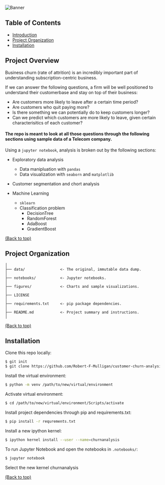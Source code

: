 ![Banner](./figures/chrun.png)

## Table of Contents

- [Introduction](#introduction)
- [Project Organization](#project-organization)
- [Installation](#Project-Overview)
   

## Project Overview
Business churn (rate of attrition) is an incredibly important part of understanding subscription-centric business. 

If we can answer the following questions, a firm will be well positioned to understand their customerbase and stay on top of their business:
- Are customers more likely to leave after a certain time period? 
- Are customers who quit paying more?
- Is there something we can potentially do to keep customers longer?
- Can we predict which customers are more likely to leave, given certain characterisitics of each customer?

#### The repo is meant to look at all those questions through the following sections using sample data of a Telecom company.

Using a `jupyter notebook`, analysis is broken out by the following sections:
- Exploratory data analysis
    - Data manipluation with `pandas`
    - Data visualization with `seaborn` and `matplotlib` 
- Customer segmentation and chort analysis
    
- Machine Learning
    - `sklearn`
    - Classification problem
        - DecisionTree
        - RandomForest
        - AdaBoost
        - GradientBoost



[(Back to top)](#table-of-contents)


## Project Organization


    │
    ├── data/                <- The original, immutable data dump. 
    │
    ├── notebooks/           <- Jupyter notebooks. 
    │
    ├── figures/             <- Charts and sample visualizations.
    │
    ├── LICENSE
    │
    ├── requirements.txt     <- pip package dependencies.   
    │
    ├── README.md            <- Project summary and instructions.
    │



[(Back to top)](#table-of-contents)

## Installation

Clone this repo locally:

```sh
$ git init
$ git clone https://github.com/Robert-F-Mulligan/customer-churn-analysis.git
```

Install the virtual environment:

```sh
$ python -m venv /path/to/new/virtual/environment
```
Activate virtual environment:
```sh
$ cd /path/to/new/virtual/environment/Scripts/activate 
```


Install project dependencies through pip and requirements.txt:

```sh
$ pip install -r requrements.txt
```

Install a new ipython kernel:

```sh
$ ipython kernel install --user --name=churnanalysis
```

To run Jupyter Notebook and open the notebooks in `.notebooks/`:

```sh
$ jupyter notebook
```
Select the new kernel churnanalysis

[(Back to top)](#table-of-contents)
